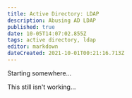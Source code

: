 ```yaml
---
title: Active Directory: LDAP
description: Abusing AD LDAP
published: true
date: 10-05T14:07:02.855Z
tags: active directory, ldap
editor: markdown
dateCreated: 2021-10-01T00:21:16.713Z
---
```


Starting somewhere...

This still isn't working...